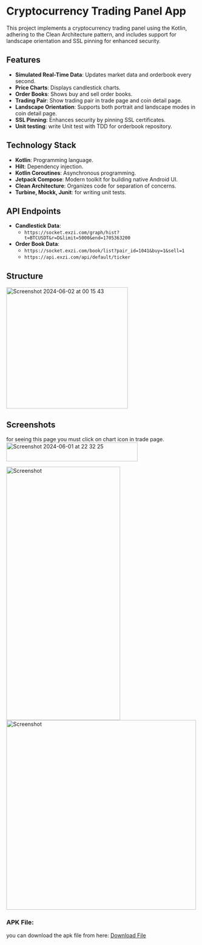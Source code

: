 # Cryptocurrency Trading Panel App

This project implements a cryptocurrency trading panel using the Kotlin, adhering to the Clean Architecture pattern, and includes support for landscape orientation and SSL pinning for enhanced security.

## Features
- **Simulated Real-Time Data**: Updates market data and orderbook every second.
- **Price Charts**: Displays candlestick charts.
- **Order Books**: Shows buy and sell order books.
- **Trading Pair**: Show trading pair in trade page and coin detail page.
- **Landscape Orientation**: Supports both portrait and landscape modes in coin detail page.
- **SSL Pinning**: Enhances security by pinning SSL certificates.
- **Unit testing**: write Unit test with TDD for orderbook repository.
## Technology Stack

- **Kotlin**: Programming language.
- **Hilt**: Dependency injection.
- **Kotlin Coroutines**: Asynchronous programming.
- **Jetpack Compose**: Modern toolkit for building native Android UI.
- **Clean Architecture**: Organizes code for separation of concerns.
- **Turbine, Mockk, Junit**: for writing unit tests.

## API Endpoints

- **Candlestick Data**: 
  - `https://socket.exzi.com/graph/hist?t=BTCUSDT&r=D&limit=5000&end=1705363200`
- **Order Book Data**: 
  - `https://socket.exzi.com/book/list?pair_id=1041&buy=1&sell=1`
  - `https://api.exzi.com/api/default/ticker`
 

## Structure
<img width="320" alt="Screenshot 2024-06-02 at 00 15 43" src="https://github.com/mohamadAliMotlagh/CleanCryptoApp/assets/4753472/361cbfd0-eef4-45f2-ad54-1443e96e993b">
    
## Screenshots

for seeing this page you must click on chart icon in trade page.
<img width="346" alt="Screenshot 2024-06-01 at 22 32 25" src="https://github.com/mohamadAliMotlagh/CleanCryptoApp/assets/4753472/338f5913-3484-4353-88dc-89b73a77711c" width="345" height = "50"/>





<img src="https://github.com/mohamadAliMotlagh/CleanCryptoApp/assets/4753472/f7cdd55f-f500-4008-8b6f-e8d2c5feaf98" alt="Screenshot" width="300" height = "668"/>
<img src="https://github.com/mohamadAliMotlagh/CleanCryptoApp/assets/4753472/db178b37-377a-4643-9296-bd775020e508" alt="Screenshot" width="500"/>

### APK File:
you can download the apk file from here:
[Download File](https://drive.google.com/file/d/1bSV5h5Ue32yAcdwlgdjqIce80x85t76T/view?usp=sharing)





